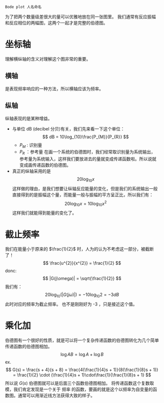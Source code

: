 	Bode plot 人名命名
为了把两个数量级差很大的量可以优雅地放在同一张图里。
我们通常有反应振幅和反应相位的两幅图，这两个一起才是完整的伯德图。

# 坐标轴
理解横纵轴的含义对理解这个图非常的重要。
## 横轴
是表现频率响应的一种方法，所以横轴应该为频率。
## 纵轴
纵轴表现的是某种增益。
- 与单位 dB (decibel 分贝)有关，我们先来看一下这个单位：
$$
dB = 10\log_{10}\frac{P_{M}}{P_{R}}
$$
	- $P_{M}$ : 识别量
	- $P_{R}$ ：参考量
在画一个系统的伯德图时，我们经常取识别量为系统输出，参考量为系统输入，这样我们要放进去的量就变成传递函数啦。所以说就变成画传递函数的伯德图。
- 真正的纵轴采用的是
$$
20 \log_{10}x
$$
这样做的理由，是我们想要让纵轴反应能量的变化，但是我们的系统输出一般直接得到的是振幅这个量，而能量一般与振幅的平方呈正比，所以我们有：
$$
20 \log_{10}x = 10 \log_{10}x^{2}
$$
这样我们就能得到能量的变化了。

# 截止频率
我们在能量小于原来的 $\frac{1}{2}$ 时，人为的认为不考虑这一部分，被截断了！
$$
\frac{u^{2}}{x^{2}} = \frac{1}{2}
$$
donc:
$$
|G(j\omega)| = \sqrt{\frac{1}{2}}
$$
我们有：
$$
20\log_{10}(|G(j\omega)|) = -10\log_{10}2 = -3dB
$$
此时对应的频率为截止频率。
	也不是刚刚好为 -3 ，只是接近这个值。

# 乘化加
伯德图有一个很好的性质，就是可以将一个复杂传递函数的伯德图转化为几个简单传递函数的伯德图相加。
$$
\log AB = \log A + \log B
$$
ex.
$$
G(s) = \frac{s + 4}{s + 8} = \frac{4(\frac{1}{4}s + 1)}{8(\frac{1}{8}s + 1)} = \frac{1}{2} \cdot (\frac{1}{4}s + 1)\cdot\frac{1}{\frac{1}{8}s + 1}
$$
所以说 $G(s)$ 伯德图就可以是后面三个函数伯德图相加。
	将传递函数这个复数取模，我们肯定发现是一个关于 频率 的函数，要画的就是这个以频率为自变量的函数图。通常可以用渐近线方法获得大致的样子。